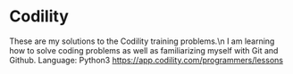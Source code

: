 # Codility
These are my solutions to the Codility training problems.\n
I am learning how to solve coding problems as well as familiarizing myself with Git and Github.
Language: Python3
https://app.codility.com/programmers/lessons
